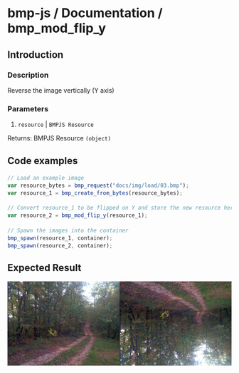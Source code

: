 # bmp-js / Documentation / bmp_mod_flip_y
## Introduction

### Description

Reverse the image vertically (Y axis)

### Parameters

1. `resource` | `BMPJS Resource`

Returns: BMPJS Resource `(object)`

## Code examples

```js
// Load an example image
var resource_bytes = bmp_request("docs/img/load/03.bmp");
var resource_1 = bmp_create_from_bytes(resource_bytes);

// Convert resource_1 to be flipped on Y and store the new resource here
var resource_2 = bmp_mod_flip_y(resource_1);

// Spawn the images into the container
bmp_spawn(resource_1, container);
bmp_spawn(resource_2, container);
```

## Expected Result

![expected-result](./img/015.png)
